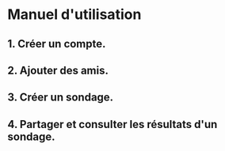 # Manuel d'utilisation

## 1. Créer un compte.

## 2. Ajouter des amis.

## 3. Créer un sondage.

## 4. Partager et consulter les résultats d'un sondage.
